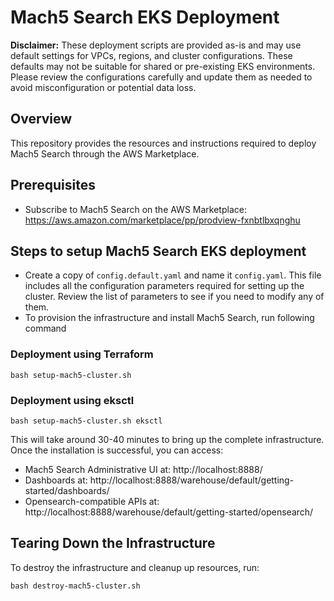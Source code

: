 # Mach5 Search EKS Deployment

**Disclaimer:** These deployment scripts are provided as-is and may use default settings for VPCs, regions, and cluster configurations. These defaults may not be suitable for shared or pre-existing EKS environments. Please review the configurations carefully and update them as needed to avoid misconfiguration or potential data loss.

## Overview

This repository provides the resources and instructions required to deploy Mach5 Search through the AWS Marketplace.

## Prerequisites

- Subscribe to Mach5 Search on the AWS Marketplace: https://aws.amazon.com/marketplace/pp/prodview-fxnbtlbxqnghu

## Steps to setup Mach5 Search EKS deployment

- Create a copy of `config.default.yaml` and name it `config.yaml`. This file includes all the configuration parameters required for setting up the cluster. Review the list of parameters to see if you need to modify any of them.
- To provision the infrastructure and install Mach5 Search, run following command

### Deployment using Terraform
````
bash setup-mach5-cluster.sh
````
### Deployment using eksctl
````
bash setup-mach5-cluster.sh eksctl
````

This will take around 30-40 minutes to bring up the complete infrastructure. Once the installation is successful, you can access:
- Mach5 Search Administrative UI at: http://localhost:8888/
- Dashboards at: http://localhost:8888/warehouse/default/getting-started/dashboards/
- Opensearch-compatible APIs at: http://localhost:8888/warehouse/default/getting-started/opensearch/

## Tearing Down the Infrastructure
To destroy the infrastructure and cleanup up resources, run:
````
bash destroy-mach5-cluster.sh
````